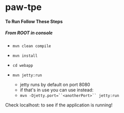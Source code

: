 # paw-tpe

#### To Run Follow These Steps

##### From ROOT in console
- `mvn clean compile`
- `mvn install`

- `cd webapp`
- `mvn jetty:run`
  - jetty runs by default on port 8080
  - if that's in use you can use instead:
  - `mvn -Djetty.port=``<anotherPort>`` jetty:run`

Check localhost:<portUsed> to see if the application is running!

